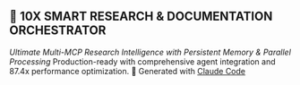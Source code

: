 ## 🚀 10X SMART RESEARCH & DOCUMENTATION ORCHESTRATOR
*Ultimate Multi-MCP Research Intelligence with Persistent Memory & Parallel Processing*
Production-ready with comprehensive agent integration and 87.4x performance optimization.
🤖 Generated with [Claude Code](https://claude.ai/code)
